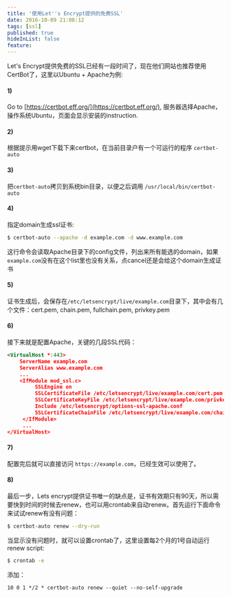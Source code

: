 ```yaml
---
title: '使用Let''s Encrypt提供的免费SSL'
date: 2016-10-09 21:08:12
tags: [ssl]
published: true
hideInList: false
feature: 
---
```

Let's Encrypt提供免费的SSL已经有一段时间了，现在他们网站也推荐使用CertBot了，这里以Ubuntu + Apache为例:
<!-- more -->


#### 1)
Go to [https://certbot.eff.org/](https://certbot.eff.org/), 服务器选择Apache，操作系统Ubuntu，页面会显示安装的instruction.

#### 2)
根据提示用wget下载下来certbot，在当前目录户有一个可运行的程序 ```certbot-auto```

#### 3)
把```certbot-auto```拷贝到系统bin目录，以便之后调用 ```/usr/local/bin/certbot-auto```

#### 4)
指定domain生成ssl证书:

```bash
$ certbot-auto --apache -d example.com -d www.example.com
```

这行命令会读取Apache目录下的config文件，列出来所有能选的domain，如果```example.com```没有在这个list里也没有关系，点cancel还是会给这个domain生成证书

#### 5)
证书生成后，会保存在```/etc/letsencrypt/live/example.com```目录下，其中会有几个文件：cert.pem, chain.pem, fullchain.pem, privkey.pem

#### 6)
接下来就是配置Apache，关键的几段SSL代码：

```xml
<VirtualHost *:443>
    ServerName example.com
    ServerAlias www.example.com
    ...
    <IfModule mod_ssl.c>
         SSLEngine on
         SSLCertificateFile /etc/letsencrypt/live/example.com/cert.pem
         SSLCertificateKeyFile /etc/letsencrypt/live/example.com/privkey.pem
         Include /etc/letsencrypt/options-ssl-apache.conf
         SSLCertificateChainFile /etc/letsencrypt/live/example.com/chain.pem
     </IfModule>
     ...
</VirtualHost>
```

#### 7)
配置完后就可以直接访问 ```https://example.com```，已经生效可以使用了。

#### 8)
最后一步，Lets encrypt提供证书唯一的缺点是，证书有效期只有90天，所以需要快到时间的时候去renew，也可以用crontab来自动renew。首先运行下面命令来试试renew有没有问题：

```bash
$ certbot-auto renew --dry-run
```

当显示没有问题时，就可以设置crontab了，这里设置每2个月的1号自动运行renew script:

```bash
$ crontab -e
```

添加：

```
10 0 1 */2 * certbot-auto renew --quiet --no-self-upgrade
```
